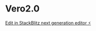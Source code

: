 # Vero2.0

[Edit in StackBlitz next generation editor ⚡️](https://stackblitz.com/~/github.com/Emilydalessandro/Vero2.0)